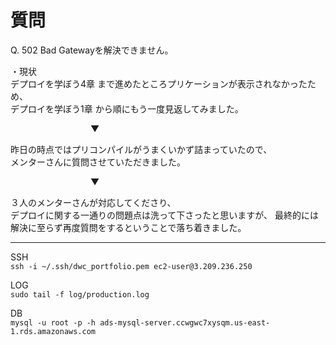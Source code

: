 # 質問

Q. 502 Bad Gatewayを解決できません。

・現状<br>
デプロイを学ぼう4章 まで進めたところプリケーションが表示されなかったため、<br>
デプロイを学ぼう1章 から順にもう一度見返してみました。

<span style= "padding-left: 8rem">▼</span>

昨日の時点ではプリコンパイルがうまくいかず詰まっていたので、<br>
メンターさんに質問させていただきました。

<span style= "padding-left: 8rem">▼</span>

３人のメンターさんが対応してくださり、<br>
デプロイに関する一通りの問題点は洗って下さったと思いますが、
最終的には解決に至らず再度質問をするということで落ち着きました。

---

SSH<br>
`ssh -i ~/.ssh/dwc_portfolio.pem ec2-user@3.209.236.250`

LOG<br>
`sudo tail -f log/production.log`

DB<br>
`mysql -u root -p -h ads-mysql-server.ccwgwc7xysqm.us-east-1.rds.amazonaws.com`